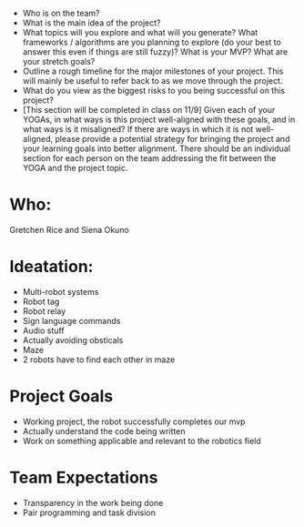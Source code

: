 - Who is on the team?  
- What is the main idea of the project?  
- What topics will you explore and what will you generate?  What frameworks / algorithms are you planning to explore (do your best to answer this even if things are still fuzzy)?  What is your MVP?  What are your stretch goals?  
- Outline a rough timeline for the major milestones of your project.  This will mainly be useful to refer back to as we move through the project.  
- What do you view as the biggest risks to you being successful on this project?  
- [This section will be completed in class on 11/9] Given each of your YOGAs, in what ways is this project well-aligned with these goals, and in what ways is it misaligned?  If there are ways in which it is not well-aligned, please provide a potential strategy for bringing the project and your learning goals into better alignment.  There should be an individual section for each person on the team addressing the fit between the YOGA and the project topic.  


# Who:  
Gretchen Rice and Siena Okuno  


# Ideatation:  
- Multi-robot systems  
- Robot tag  
- Robot relay  
- Sign language commands  
- Audio stuff  
- Actually avoiding obsticals 
- Maze  
- 2 robots have to find each other in maze  




# Project Goals  
- Working project, the robot successfully completes our mvp  
- Actually understand the code being written  
- Work on something applicable and relevant to the robotics field  


# Team Expectations  
- Transparency in the work being done  
- Pair programming and task division  
